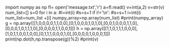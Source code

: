 import numpy as np
fl= open('message.txt','r')
a=fl.read()
v=int(a,2)
v=str(v)
num_list=[]
s=0
for i in a:
 #i=int(i)
 #s=s+1
 if i!='\n':
  #s=s+1 
  i=int(i)
  num_list=num_list +[i]
numpy_array=np.array(num_list)
#print(numpy_array)
g = np.array([[1,0,0,0,0,1,1,0,0],[0,1,0,0,0,1,0,1,0],[0,0,1,0,0,0,1,1,0],[0,0,0,1,0,1,1,1,0],[0,0,0,0,1,1,0,0,1]])
h = np.array([[1,1,0,1,1,1,0,0,0],[1,0,1,1,0,0,1,0,0],[0,1,1,1,0,0,0,1,0],[0,0,0,0,1,0,0,0,1]])
print(np.dot(h,np.transpose(g))%2)
#print(v)
